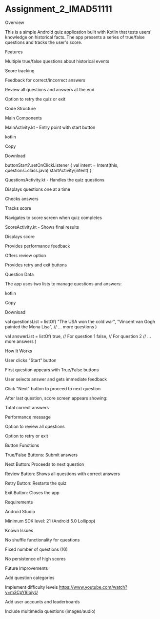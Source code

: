 # Assignment_2_IMAD51111
Overview 

This is a simple Android quiz application built with Kotlin that tests users' knowledge on historical facts. The app presents a series of true/false questions and tracks the user's score. 

Features 

Multiple true/false questions about historical events 

Score tracking 

Feedback for correct/incorrect answers 

Review all questions and answers at the end 

Option to retry the quiz or exit 

Code Structure 

Main Components 

MainActivity.kt - Entry point with start button 

kotlin 

Copy 

Download 

buttonStart?.setOnClickListener { 
    val intent = Intent(this, questions::class.java) 
    startActivity(intent) 
} 

QuestionsActivity.kt - Handles the quiz questions 

Displays questions one at a time 

Checks answers 

Tracks score 

Navigates to score screen when quiz completes 

ScoreActivity.kt - Shows final results 

Displays score 

Provides performance feedback 

Offers review option 

Provides retry and exit buttons 

Question Data 

The app uses two lists to manage questions and answers: 

kotlin 

Copy 

Download 

val questionsList = listOf( 
    "The USA won the cold war", 
    "Vincent van Gogh painted the Mona Lisa", 
    // ... more questions 
) 
 
val answerList = listOf( 
    true,  // For question 1 
    false, // For question 2 
    // ... more answers 
) 

How It Works 

User clicks "Start" button 

First question appears with True/False buttons 

User selects answer and gets immediate feedback 

Click "Next" button to proceed to next question 

After last question, score screen appears showing: 

Total correct answers 

Performance message 

Option to review all questions 

Option to retry or exit 

Button Functions 

True/False Buttons: Submit answers 

Next Button: Proceeds to next question 

Review Button: Shows all questions with correct answers 

Retry Button: Restarts the quiz 

Exit Button: Closes the app 

Requirements 

Android Studio 

Minimum SDK level: 21 (Android 5.0 Lollipop) 

Known Issues 

No shuffle functionality for questions 

Fixed number of questions (10) 

No persistence of high scores 

Future Improvements 

Add question categories 

Implement difficulty levels 
https://www.youtube.com/watch?v=m3CpY8ibiyU 

Add user accounts and leaderboards 

Include multimedia questions (images/audio) 
